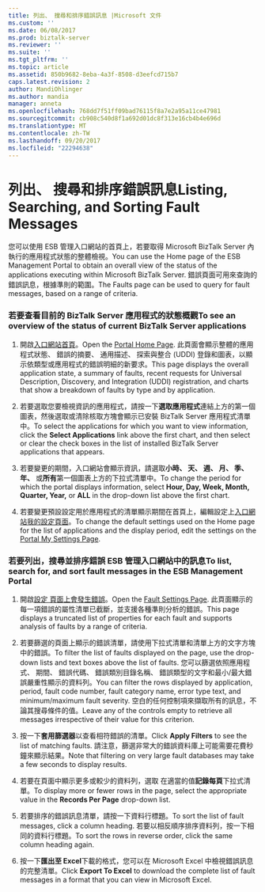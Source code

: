 ```yaml
---
title: 列出、 搜尋和排序錯誤訊息 |Microsoft 文件
ms.custom: ''
ms.date: 06/08/2017
ms.prod: biztalk-server
ms.reviewer: ''
ms.suite: ''
ms.tgt_pltfrm: ''
ms.topic: article
ms.assetid: 850b9682-8eba-4a3f-8508-d3eefcd715b7
caps.latest.revision: 2
author: MandiOhlinger
ms.author: mandia
manager: anneta
ms.openlocfilehash: 768dd7f51ff09bad76115f8a7e2a95a11ce47981
ms.sourcegitcommit: cb908c540d8f1a692d01dc8f313e16cb4b4e696d
ms.translationtype: MT
ms.contentlocale: zh-TW
ms.lasthandoff: 09/20/2017
ms.locfileid: "22294638"
---
```

# <a name="listing-searching-and-sorting-fault-messages"></a><span data-ttu-id="1d8d3-102">列出、 搜尋和排序錯誤訊息</span><span class="sxs-lookup"><span data-stu-id="1d8d3-102">Listing, Searching, and Sorting Fault Messages</span></span>
<span data-ttu-id="1d8d3-103">您可以使用 ESB 管理入口網站的首頁上，若要取得 Microsoft BizTalk Server 內執行的應用程式狀態的整體檢視。</span><span class="sxs-lookup"><span data-stu-id="1d8d3-103">You can use the Home page of the ESB Management Portal to obtain an overall view of the status of the applications executing within Microsoft BizTalk Server.</span></span> <span data-ttu-id="1d8d3-104">錯誤頁面可用來查詢的錯誤訊息，根據準則的範圍。</span><span class="sxs-lookup"><span data-stu-id="1d8d3-104">The Faults page can be used to query for fault messages, based on a range of criteria.</span></span>  
  
### <a name="to-see-an-overview-of-the-status-of-current-biztalk-server-applications"></a><span data-ttu-id="1d8d3-105">若要查看目前的 BizTalk Server 應用程式的狀態概觀</span><span class="sxs-lookup"><span data-stu-id="1d8d3-105">To see an overview of the status of current BizTalk Server applications</span></span>  
  
1.  <span data-ttu-id="1d8d3-106">開啟[入口網站首頁](../esb-toolkit/portal-home-page.md)。</span><span class="sxs-lookup"><span data-stu-id="1d8d3-106">Open the [Portal Home Page](../esb-toolkit/portal-home-page.md).</span></span> <span data-ttu-id="1d8d3-107">此頁面會顯示整體的應用程式狀態、 錯誤的摘要、 通用描述、 探索與整合 (UDDI) 登錄和圖表，以顯示依類型或應用程式的錯誤明細的新要求。</span><span class="sxs-lookup"><span data-stu-id="1d8d3-107">This page displays the overall application state, a summary of faults, recent requests for Universal Description, Discovery, and Integration (UDDI) registration, and charts that show a breakdown of faults by type and by application.</span></span>  
  
2.  <span data-ttu-id="1d8d3-108">若要選取您要檢視資訊的應用程式，請按一下**選取應用程式**連結上方的第一個圖表，然後選取或清除核取方塊會顯示已安裝 BizTalk Server 應用程式清單中。</span><span class="sxs-lookup"><span data-stu-id="1d8d3-108">To select the applications for which you want to view information, click the **Select Applications** link above the first chart, and then select or clear the check boxes in the list of installed BizTalk Server applications that appears.</span></span>  
  
3.  <span data-ttu-id="1d8d3-109">若要變更的期間，入口網站會顯示資訊，請選取**小時、 天、 週、 月、 季、 年、** 或**所有**第一個圖表上方的下拉式清單中。</span><span class="sxs-lookup"><span data-stu-id="1d8d3-109">To change the period for which the portal displays information, select **Hour, Day, Week, Month, Quarter, Year,** or **ALL** in the drop-down list above the first chart.</span></span>  
  
4.  <span data-ttu-id="1d8d3-110">若要變更預設設定用於應用程式的清單顯示期間在首頁上，編輯設定上[入口網站我的設定頁面](../esb-toolkit/portal-my-settings-page.md)。</span><span class="sxs-lookup"><span data-stu-id="1d8d3-110">To change the default settings used on the Home page for the list of applications and the display period, edit the settings on the [Portal My Settings Page](../esb-toolkit/portal-my-settings-page.md).</span></span>  
  
### <a name="to-list-search-for-and-sort-fault-messages-in-the-esb-management-portal"></a><span data-ttu-id="1d8d3-111">若要列出，搜尋並排序錯誤 ESB 管理入口網站中的訊息</span><span class="sxs-lookup"><span data-stu-id="1d8d3-111">To list, search for, and sort fault messages in the ESB Management Portal</span></span>  
  
1.  <span data-ttu-id="1d8d3-112">開啟[設定 頁面上會發生錯誤](../esb-toolkit/fault-settings-page.md)。</span><span class="sxs-lookup"><span data-stu-id="1d8d3-112">Open the [Fault Settings Page](../esb-toolkit/fault-settings-page.md).</span></span> <span data-ttu-id="1d8d3-113">此頁面顯示的每一項錯誤的屬性清單已截斷，並支援各種準則分析的錯誤。</span><span class="sxs-lookup"><span data-stu-id="1d8d3-113">This page displays a truncated list of properties for each fault and supports analysis of faults by a range of criteria.</span></span>  
  
2.  <span data-ttu-id="1d8d3-114">若要篩選的頁面上顯示的錯誤清單，請使用下拉式清單和清單上方的文字方塊中的錯誤。</span><span class="sxs-lookup"><span data-stu-id="1d8d3-114">To filter the list of faults displayed on the page, use the drop-down lists and text boxes above the list of faults.</span></span> <span data-ttu-id="1d8d3-115">您可以篩選依照應用程式、 期間、 錯誤代碼、 錯誤類別目錄名稱、 錯誤類型的文字和最小/最大錯誤嚴重性顯示的資料列。</span><span class="sxs-lookup"><span data-stu-id="1d8d3-115">You can filter the rows displayed by application, period, fault code number, fault category name, error type text, and minimum/maximum fault severity.</span></span> <span data-ttu-id="1d8d3-116">空白的任何控制項來擷取所有的訊息，不論其搜尋條件的值。</span><span class="sxs-lookup"><span data-stu-id="1d8d3-116">Leave any of the controls empty to retrieve all messages irrespective of their value for this criterion.</span></span>  
  
3.  <span data-ttu-id="1d8d3-117">按一下**套用篩選器**以查看相符錯誤的清單。</span><span class="sxs-lookup"><span data-stu-id="1d8d3-117">Click **Apply Filters** to see the list of matching faults.</span></span> <span data-ttu-id="1d8d3-118">請注意，篩選非常大的錯誤資料庫上可能需要花費秒鐘來顯示結果。</span><span class="sxs-lookup"><span data-stu-id="1d8d3-118">Note that filtering on very large fault databases may take a few seconds to display results.</span></span>  
  
4.  <span data-ttu-id="1d8d3-119">若要在頁面中顯示更多或較少的資料列，選取 在適當的值**記錄每頁**下拉式清單。</span><span class="sxs-lookup"><span data-stu-id="1d8d3-119">To display more or fewer rows in the page, select the appropriate value in the **Records Per Page** drop-down list.</span></span>  
  
5.  <span data-ttu-id="1d8d3-120">若要排序的錯誤訊息清單，請按一下資料行標題。</span><span class="sxs-lookup"><span data-stu-id="1d8d3-120">To sort the list of fault messages, click a column heading.</span></span> <span data-ttu-id="1d8d3-121">若要以相反順序排序資料列，按一下相同的資料行標題。</span><span class="sxs-lookup"><span data-stu-id="1d8d3-121">To sort the rows in reverse order, click the same column heading again.</span></span>  
  
6.  <span data-ttu-id="1d8d3-122">按一下**匯出至 Excel**下載的格式，您可以在 Microsoft Excel 中檢視錯誤訊息的完整清單。</span><span class="sxs-lookup"><span data-stu-id="1d8d3-122">Click **Export To Excel** to download the complete list of fault messages in a format that you can view in Microsoft Excel.</span></span>
